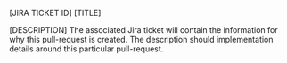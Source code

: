 [JIRA TICKET ID] [TITLE]

[DESCRIPTION] 
The associated Jira ticket will contain the information for why this pull-request is created. The description should implementation details around this particular pull-request.
